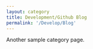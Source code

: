 ```yaml
---
layout: category
title: Development/Github Blog
permalink: '/Develop/Blog'
---
```


Another sample category page.
